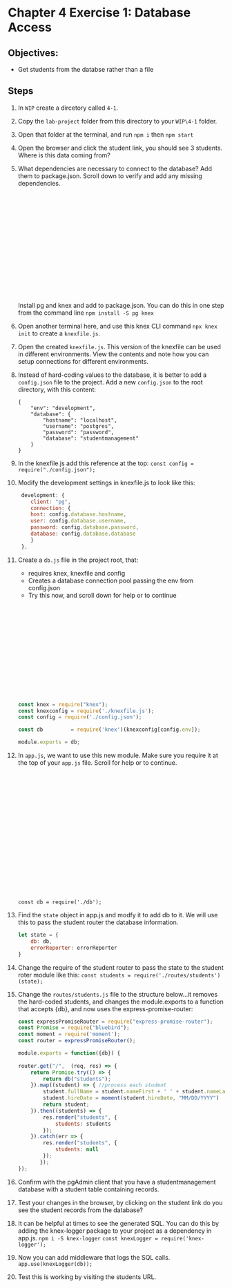 # Chapter 4 Exercise 1: Database Access

## Objectives:
* Get students from the databse rather than a file

## Steps 

1. In `WIP` create a dircetory called `4-1`.

1. Copy the `lab-project` folder from this directory to your `WIP\4-1` folder.

1. Open that folder at the terminal, and run `npm i` then `npm start`

1. Open the browser and click the student link, you should see 3 students. Where is this data coming from?

1. What dependencies are necessary to connect to the database? Add them to package.json. Scroll down to verify and add any missing dependencies.
	```


















	```

	Install pg and knex and add to package.json. You can do this in one step from the command line 
	`npm install -S pg knex `

1. Open another terminal here, and use this knex CLI command ```npx knex init``` to create a `knexfile.js`.

1. Open the created `knexfile.js`. This version of the knexfile can be used in different environments. View the contents and note how you can setup connections for different environments.

1. Instead of hard-coding values to the database, it is better to add a `config.json` file to the project. Add a new `config.json` to the root directory, with this content:
	```
	{
		"env": "development",
		"database": {
			"hostname": "localhost",
			"username": "postgres",
			"password": "password",
			"database": "studentmanagement"
		}
	}
	```

1. In the knexfile.js add this reference at the top:
	``` const config = require("./config.json"); ```

1. 	Modify the development settings in knexfile.js to look like this:
	```javascript	
	 development: {
		client: "pg",
		connection: {
		host: config.database.hostname,
		user: config.database.username,
		password: config.database.password,
		database: config.database.database
		}
 	 },
	```

1. Create a `db.js` file in the project root, that:
	* requires knex, knexfile and config
	* Creates a database connection pool passing the env from config.json
	* Try this now, and scroll down for help or to continue
	``` javascript
















	const knex = require("knex");
	const knexconfig = require('./knexfile.js'); 
	const config = require('./config.json'); 

	const db         = require('knex')(knexconfig[config.env]);

	module.exports = db;
	```

1. In `app.js`, we want to use this new module. Make sure you require it at the top of your `app.js` file.   Scroll for help or to continue.

	```





















	const db = require('./db');
	```
	
1. Find the `state` object in app.js and modfy it to add db to it. We will use this to pass the student router the database information. 

	``` javascript
	let state = {
		db: db,
		errorReporter: errorReporter
	}
	```

1. Change the require of the student router to pass the state to the student roter module like this:
	``` const students = require('./routes/students')(state); ```

1. Change the `routes/students.js` file to the structure below...it removes the hard-coded students, and changes the module.exports to a function that accepts {db}, and now uses the express-promise-router:
	
	```javascript
	const expressPromiseRouter = require("express-promise-router");
	const Promise = require("bluebird");
	const moment = require('moment');
	const router = expressPromiseRouter();
	
	module.exports = function({db}) {
		
	router.get("/",  (req, res) => {
		return Promise.try(() => {
			return db("students");
		}).map((student) => { //process each student
			student.fullName = student.nameFirst + ' ' + student.nameLast;
			student.hireDate = moment(student.hireDate, "MM/DD/YYYY")
			return student;
		}).then((students) => {
			res.render("students", {
				students: students
			});
		}).catch(err => {
			res.render("students", {
				students: null
			});
	       });
	});
	```

1. Confirm with the pgAdmin client that you have a studentmanagement database with a student table containing records. 

1. Test your changes in the browser, by clicking on the student link do you see the student records from the database?

1. It can be helpful at times to see the generated SQL. You can do this by adding the knex-logger package to your project as a dependency in app.js.
	```npm i -S knex-logger```
	```const knexLogger = require('knex-logger');```

1. Now you can add middleware that logs the SQL calls.
	``` app.use(knexLogger(db)); ```

1. Test this is working by visiting the students URL.










